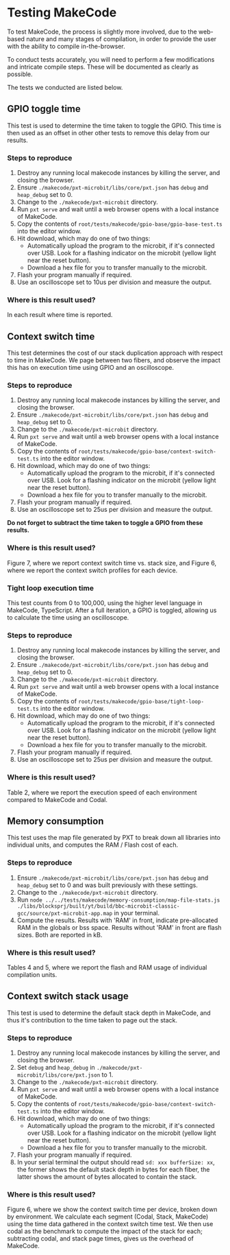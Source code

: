 # Testing MakeCode

To test MakeCode, the process is slightly more involved, due to the web-based nature and many stages of compilation, in order to provide the user with the ability to compile in-the-browser.

To conduct tests accurately, you will need to perform a few modifications and intricate compile steps. These will be documented as clearly as possible.

The tests we conducted are listed below.

## GPIO toggle time

This test is used to determine the time taken to toggle the GPIO. This time is then used as an offset in other other tests to remove this delay from our results.

### Steps to reproduce

1. Destroy any running local makecode instances by killing the server, and closing the browser.
1. Ensure `./makecode/pxt-microbit/libs/core/pxt.json` has `debug` and `heap_debug` set to 0.
2. Change to the `./makecode/pxt-microbit` directory.
3. Run `pxt serve` and wait until a web browser opens with a local instance of MakeCode.
4. Copy the contents of `root/tests/makecode/gpio-base/gpio-base-test.ts` into the editor window.
5. Hit download, which may do one of two things:
    - Automatically upload the program to the microbit, if it's connected over USB. Look for a flashing indicator on the microbit (yellow light near the reset button).
    - Download a hex file for you to transfer manually to the microbit.
6. Flash your program manually if required.
7. Use an oscilloscope set to 10us per division and measure the output.

### Where is this result used?

In each result where time is reported.

## Context switch time

This test determines the cost of our stack duplication approach with respect to time in MakeCode. We page between two fibers, and observe the impact this has on execution time using GPIO and an oscilloscope.

### Steps to reproduce

1. Destroy any running local makecode instances by killing the server, and closing the browser.
1. Ensure `./makecode/pxt-microbit/libs/core/pxt.json` has `debug` and `heap_debug` set to 0.
2. Change to the `./makecode/pxt-microbit` directory.
3. Run `pxt serve` and wait until a web browser opens with a local instance of MakeCode.
4. Copy the contents of `root/tests/makecode/gpio-base/context-switch-test.ts` into the editor window.
5. Hit download, which may do one of two things:
    - Automatically upload the program to the microbit, if it's connected over USB. Look for a flashing indicator on the microbit (yellow light near the reset button).
    - Download a hex file for you to transfer manually to the microbit.
6. Flash your program manually if required.
7. Use an oscilloscope set to 25us per division and measure the output.

**Do not forget to subtract the time taken to toggle a GPIO from these results.**

### Where is this result used?

Figure 7, where we report context switch time vs. stack size, and Figure 6, where we report the context switch profiles for each device.

### Tight loop execution time

This test counts from 0 to 100,000, using the higher level language in MakeCode, TypeScript. After a full iteration, a GPIO is toggled, allowing us to calculate the time using an oscilloscope.

### Steps to reproduce

1. Destroy any running local makecode instances by killing the server, and closing the browser.
1. Ensure `./makecode/pxt-microbit/libs/core/pxt.json` has `debug` and `heap_debug` set to 0.
2. Change to the `./makecode/pxt-microbit` directory.
3. Run `pxt serve` and wait until a web browser opens with a local instance of MakeCode.
4. Copy the contents of `root/tests/makecode/gpio-base/tight-loop-test.ts` into the editor window.
5. Hit download, which may do one of two things:
    - Automatically upload the program to the microbit, if it's connected over USB. Look for a flashing indicator on the microbit (yellow light near the reset button).
    - Download a hex file for you to transfer manually to the microbit.
6. Flash your program manually if required.
7. Use an oscilloscope set to 25us per division and measure the output.

### Where is this result used?

Table 2, where we report the execution speed of each environment compared to MakeCode and Codal.

## Memory consumption

This test uses the map file generated by PXT to break down all libraries into individual units, and computes the RAM / Flash cost of each.

### Steps to reproduce

1. Ensure `./makecode/pxt-microbit/libs/core/pxt.json` has `debug` and `heap_debug` set to 0 and was built previously with these settings.
2. Change to the `./makecode/pxt-microbit` directory.
3. Run `node ../../tests/makecode/memory-consumption/map-file-stats.js ./libs/blocksprj/built/yt/build/bbc-microbit-classic-gcc/source/pxt-microbit-app.map` in your terminal.
4. Compute the results. Results with 'RAM' in front, indicate pre-allocated RAM in the globals or bss space. Results without 'RAM' in front are flash sizes. Both are reported in kB.

### Where is this result used?

Tables 4 and 5, where we report the flash and RAM usage of individual compilation units.

## Context switch stack usage

This test is used to determine the default stack depth in MakeCode, and thus it's contribution to the time taken to page out the stack.

### Steps to reproduce

1. Destroy any running local makecode instances by killing the server, and closing the browser.
1. Set `debug` and `heap_debug` in `./makecode/pxt-microbit/libs/core/pxt.json` to 1.
2. Change to the `./makecode/pxt-microbit` directory.
3. Run `pxt serve` and wait until a web browser opens with a local instance of MakeCode.
4. Copy the contents of `root/tests/makecode/gpio-base/context-switch-test.ts` into the editor window.
5. Hit download, which may do one of two things:
    - Automatically upload the program to the microbit, if it's connected over USB. Look for a flashing indicator on the microbit (yellow light near the reset button).
    - Download a hex file for you to transfer manually to the microbit.
6. Flash your program manually if required.
7. In your serial terminal the output should read `sd: xxx bufferSize: xx`, the former shows the default stack depth in bytes for each fiber, the latter shows the amount of bytes allocated to contain the stack.

### Where is this result used?

Figure 6, where we show the context switch time per device, broken down by environment. We calculate each segment (Codal, Stack, MakeCode) using the time data gathered in the context switch time test. We then use codal as the benchmark to compute the impact of the stack for each; subtracting codal, and stack page times, gives us the overhead of MakeCode.

